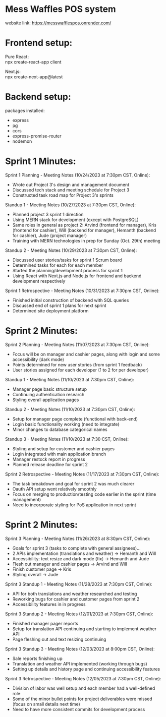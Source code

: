 
# Mess Waffles POS system

website link: https://messwafflespos.onrender.com/


# Frontend setup:
Pure React:   
npx create-react-app client

Next.js:   
npx create-next-app@latest

# Backend setup:   
packages installed:
- express
- pg
- cors
- express-promise-router
- nodemon

# Sprint 1 Minutes:
Sprint 1 Planning - Meeting Notes (10/24/2023 at 7:30pm CST, Online):
- Wrote out Project 3's design and management document
- Discussed tech stack and meeting schedule for Project 3
- Constructed task road map for Project 3's sprints

Standup 1 - Meeting Notes (10/27/2023 at 7:30pm CST, Online):
- Planned project 3 sprint 1 direction
- Using MERN stack for development (except with PostgreSQL)
- Same roles in general as project 2: Arvind (frontend for manager), Kris (frontend for cashier), Will (backend for manager), Hemanth (backend for cashier), Jude (project manager)
- Training with MERN technologies in prep for Sunday (Oct. 29th) meeting

Standup 2 - Meeting Notes (10/29/2023 at 7:30pm CST, Online):
- Discussed user stories/tasks for sprint 1 Scrum board
- Determined tasks for each for each member
- Started the planning/development process for sprint 1
- Using React with Next.js and Node.js for frontend and backend development respectively

Sprint 1 Retrospective - Meeting Notes (10/31/2023 at 7:30pm CST, Online):
- Finished initial construction of backend with SQL queries
- Discussed end of sprint 1 plans for next sprint
- Determined site deployment platform

# Sprint 2 Minutes:
Sprint 2 Planning - Meeting Notes (11/07/2023 at 7:30pm CST, Online):
- Focus will be on manager and cashier pages, along with login and some accessibility (dark mode)
- Points determined for new user stories (from sprint 1 feedback)
- User stories assigned for each developer (1 to 2 for per developer)

Standup 1 - Meeting Notes (11/10/2023 at 7:30pm CST, Online):
- Manager page basic structure setup
- Continuing authentication research
- Styling overall application pages

Standup 2 - Meeting Notes (11/10/2023 at 7:30pm CST, Online):
- Setup for manager page complete (functional with back-end)
- Login basic functionality working (need to integrate)
- Minor changes to database categorical names

Standup 3 - Meeting Notes (11/10/2023 at 7:30 CST, Online):
- Styling and setup for customer and cashier pages
- Login integrated with main application branch
- Manager restock report in progress
- Planned release deadline for sprint 2

Sprint 2 Retrospective - Meeting Notes (11/17/2023 at 7:30pm CST, Online):
- The task breakdown and goal for sprint 2 was much clearer
- Oauth API setup went relatively smoothly
- Focus on merging to production/testing code earlier in the sprint (time management)
- Need to incorporate styling for PoS application in next sprint

# Sprint 2 Minutes:
Sprint 3 Planning - Meeting Notes (11/26/2023 at 8:30pm CST, Online):
- Goals for sprint 3 (tasks to complete with general assignees)...
- 2 APIs implementation (translations and weather) -> Hemanth and Will
- Accessibility: text resize and dark mode (fix) -> Hemanth and Jude
- Flesh out manager and cashier pages -> Arvind and Will
- Finish customer page -> Kris
- Styling overall -> Jude

Sprint 3 Standup 1 - Meeting Notes (11/28/2023 at 7:30pm CST, Online):
- API for both translations and weather researched and testing
- Reworking bugs for cashier and customer pages from sprint 2
- Accessibility features in in progress

Sprint 3 Standup 2 - Meeting Notes (12/01/2023 at 7:30pm CST, Online):
- Finished manager pager reports
- Setup for translation API continuing and starting to implement weather API
- Page fleshing out and text resizing continuing

Sprint 3 Standup 3 - Meeting Notes (12/03/2023 at 8:00pm CST, Online):
- Sale reports finishing up
- Translation and weather API implemented (working through bugs)
- Setting up details and history page and continuing accessibility features

Sprint 3 Retrospective - Meeting Notes (12/05/2023 at 7:30pm CST, Online):
- Division of labor was well setup and each member had a well-defined role
- Some of the minor bullet points for project deliverables were missed (focus on small details next time)
- Need to have more consistent commits for development process
